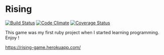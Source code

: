 # Rising
[![Build Status](https://travis-ci.org/onima/rising.svg?branch=travis)](https://travis-ci.org/onima/rising)
[![Code Climate](https://codeclimate.com/github/onima/rising/badges/gpa.svg)](https://codeclimate.com/github/onima/rising)
[![Coverage Status](https://coveralls.io/repos/onima/rising/badge.svg?branch=coveralls)](https://coveralls.io/r/onima/rising?branch=coveralls)

This game was my first ruby project when I started learning programming. Enjoy !

https://rising-game.herokuapp.com/
